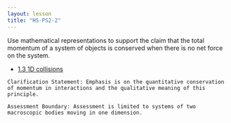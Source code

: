 ```yaml
---
layout: lesson
title: "HS-PS2-2"
---
```

<script src="https://cdn.mathjax.org/mathjax/latest/MathJax.js?config=TeX-AMS-MML_HTMLorMML" type="text/javascript"></script>

<!--<center>
<img src="images/pt-row-col.png" alt="drawing" width="90%"/>
</center>
-->
Use mathematical representations to support the claim that the total momentum of a system of objects is
conserved when there is no net force on the system.

  * [1.3 1D collisions](/edu-iprs/1.3-momentum)

<!--more-->

    Clarification Statement: Emphasis is on the quantitative conservation of momentum in interactions and the qualitative meaning of this principle.

    Assessment Boundary: Assessment is limited to systems of two macroscopic bodies moving in one dimension.
